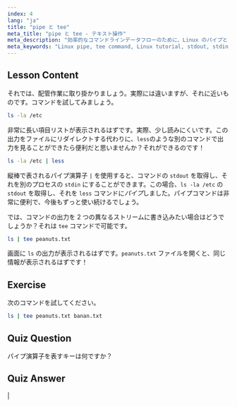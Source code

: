 ```yaml
---
index: 4
lang: "ja"
title: "pipe と tee"
meta_title: "pipe と tee - テキスト操作"
meta_description: "効率的なコマンドラインデータフローのために、Linux のパイプと tee コマンドを学びましょう。stdout、stdin、ファイル出力を理解しましょう。Linux スキルを向上させましょう！"
meta_keywords: "Linux pipe, tee command, Linux tutorial, stdout, stdin, beginner Linux, command line, Linux guide"
---
```


## Lesson Content

それでは、配管作業に取り掛かりましょう。実際には違いますが、それに近いものです。コマンドを試してみましょう。

```bash
ls -la /etc
```

非常に長い項目リストが表示されるはずです。実際、少し読みにくいです。この出力をファイルにリダイレクトする代わりに、`less`のような別のコマンドで出力を見ることができたら便利だと思いませんか？それができるのです！

```bash
ls -la /etc | less
```

縦棒で表されるパイプ演算子 `|` を使用すると、コマンドの `stdout` を取得し、それを別のプロセスの `stdin` にすることができます。この場合、`ls -la /etc` の `stdout` を取得し、それを `less` コマンドに*パイプ*しました。パイプコマンドは非常に便利で、今後もずっと使い続けるでしょう。

では、コマンドの出力を 2 つの異なるストリームに書き込みたい場合はどうでしょうか？それは `tee` コマンドで可能です。

```bash
ls | tee peanuts.txt
```

画面に `ls` の出力が表示されるはずです。`peanuts.txt` ファイルを開くと、同じ情報が表示されるはずです！

## Exercise

次のコマンドを試してください。

```bash
ls | tee peanuts.txt banan.txt
```

## Quiz Question

パイプ演算子を表すキーは何ですか？

## Quiz Answer

|
